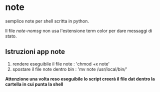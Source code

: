 # note
semplice note per shell scritta in python.

Il file *note-nomsg* non usa l'estensione term color per dare messaggi di stato.

## Istruzioni app note
1. rendere eseguibile il file note : 'chmod +x note'
2. spostare il file note dentro bin : 'mv note /usr/local/bin/'

**Attenzione una volta reso eseguibile lo script creerà il file dat dentro la cartella in cui punta la shell**
